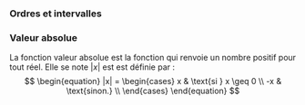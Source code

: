 ### Ordres et intervalles

### Valeur absolue

La fonction valeur absolue est la fonction qui renvoie un nombre positif pour tout réel. Elle se note $|x|$ est est définie par : 
$$ 
\begin{equation}
|x| = 
\begin{cases}
	x & \text{si } x \geq 0 \\
	-x & \text{sinon.} \\
\end{cases}
\end{equation}
$$
